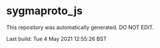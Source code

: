 # sygmaproto_js
This repository was automatically generated. DO NOT EDIT. 

Last build: Tue  4 May 2021 12:55:26 BST
